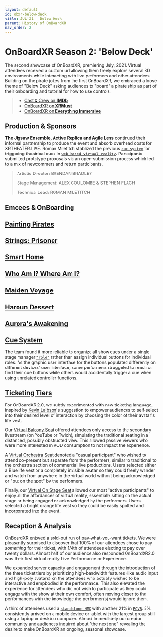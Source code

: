 ```yaml
---
layout: default
id: obxr-below-deck
title: JUL'21 - Below Deck
parent: History of OnBoardXR
nav_order: 2
---
```


# OnBoardXR Season 2: 'Below Deck'
The second showcase of OnBoardXR, premiering July, 2021. Virtual attendees received a custom url allowing them freely explore several 3D environments while interacting with live performers and other attendees. Building on the pirate jokes from the first OnBoardXR, we embraced a loose theme of "Below Deck" asking audiences to "board" a pirate ship as part of their onboarding and tutorial for how to use controls. 

> - [Cast & Crew on **IMDb**](https://www.imdb.com/title/tt15222284/?ref_=nm_flmg_act_10)
> - [OnBoardXR on **XRMust**](https://www.xrmust.com/xrdatabase/all-experiences/onboardxr/)
> - [OnBoardXR on **Everything Immersive**](https://everythingimmersive.com/events/onboard)
> 
## Production & Sponsors
**The Jigsaw Ensemble, Active Replica and Agile Lens** continued their informal partnership to produce the event and absorb overhead costs for XRTHEATER.LIVE. Roman Miletitch stablized the previous [`cue system`](./cue-system.md) for triggering theatrical cues in [`web-based virtual reality`](./glossary-webvr.md). Participants submitted prototype proposals via an open-submission process which led to a mix of newcommers and return participants. 
> 
> Artistic Director:
> BRENDAN BRADLEY
> 
> Stage Management:
> ALEX COULOMBE & STEPHEN FLACH
> 
> Technical Lead:
> ROMAN MILETITCH

## Emcees & OnBoarding

## [Painting Pirates](./painting-pirates.md) 

## [Strings: Prisoner](./unwired-dance.md#Strings)

## [Smart Home](./michael-morran.md)

## [Who Am I? Where Am I?](./naomi-smyth.md)

## [Maiden Voyage](./koryn-wicks.md)

## [Haroun Dessert](./ari-tarr.md/#haroun-desert--magid)

## [Aurora's Awakening](./rebecca-evans.md)

## [Cue System](./cue-system.md)
The team found it more reliable to organize all show cues under a single stage manager [`"role"`](./glossary-roles.md) rather than assign individual buttons for individual roles. As the graphic user interface for the buttons populated differently on different devices' user interface, some performers struggeled to reach or find their cue buttons while others would accidentally trigger a cue when using unrelated controller functions. 

## [Ticketing Tiers](.glossary-tickets.md/#ticket-tiers)
For OnBoardXR 2.0, we subtly experimented with new ticketing language, inspired by [Kevin Laibson](./jettison.md)'s suggestion to empower audiences to self-select into their desired level of interaction by choosing the color of their avatar's life vest. 

Our [Virtual Balcony Seat](./glossary-tickets.md#virtual-balcony-seat) offered attendees only access to the secondary livestream (on YouTube or Twich), simulating the traditional seating in a distanced, possibly obstructed view. This allowed passive viewers who were more interested in VOD consumption to not impact the experience.

A [Virtual Orchestra Seat](./glossary-tickets.md#virtual-orchestra-seat) denoted a "casual participant" who wished to attend co-present but separate from the performers, similar to traditional to the orchestra section of commercial live productions. Users selected either a Blue life vest or a completely invisible avatar so they could freely wander and watch from anywhere in the virtual world without being acknowledged or "put on the spot" by the performers.

Finally, our [Virtual On Stage Seat](./glossary-tickets.md#virtual-on-stage-seat) allowed our most "active participants" to enjoy all the affordances of virtual reality, essentially sitting on the actual stage or being engaged or acknowledged by the performers. Users selected a bright orange life vest so they could be easily spotted and incorporated into the event.  

## Reception & Analysis
OnBoardXR enjoyed a sold-out run of pay-what-you-want tickets. We were pleasantly surprised to discover that 100% of our attendees chose to pay *something* for their ticket, with 1/4th of attendees electing to pay over twenty dollars. Almost half of our audience also responded OnBoardXR2.0 was their first virtual reality Live Performance or Experience. 

We expanded server capacity and engagement through the introduction of the three ticket tiers by prioritizing high-bandwidth features (like audio input and high-poly avatars) on the attendees who actually wished to be interactive and empbodied in the performance. This also elevated the experience for attendees who did not wish to participate as they could engage with the show at their own comfort, often moving closer to the performances with the knowledge the performer(s) would ignore them. 

A third of attendees used a [`standalone HMD`](./glossary-hmd.md) with another 21% in [`PCVR`](./glossary-hmd.md). 5% consistently arrived on a mobile device or tablet with the largest group still using a laptop or desktop computer. Almost immediately our creator community and audiences inquired about "the next one" revealing the desire to make OnBoardXR an ongoing, seasonal showcase. 
